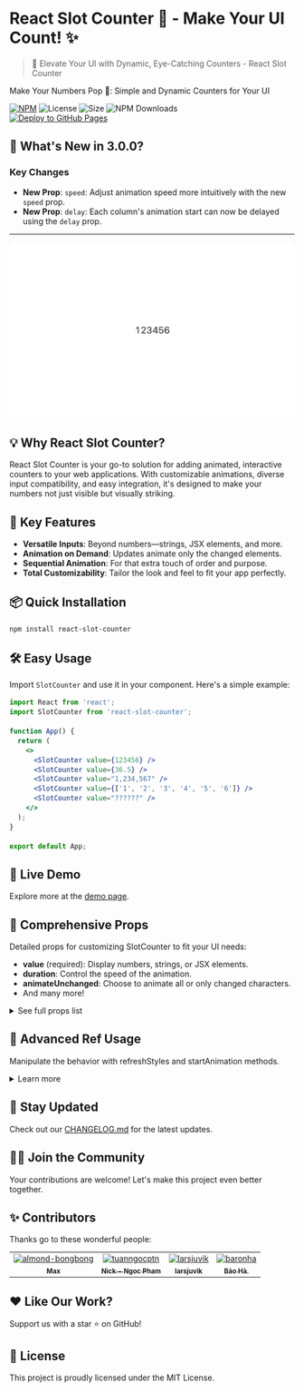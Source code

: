 # React Slot Counter 🎰 - Make Your UI Count! ✨

> 🚀 Elevate Your UI with Dynamic, Eye-Catching Counters - React Slot Counter

Make Your Numbers Pop 🌟: Simple and Dynamic Counters for Your UI

[![NPM](https://img.shields.io/npm/v/react-slot-counter.svg)](https://www.npmjs.com/package/react-slot-counter)
![License](https://img.shields.io/npm/l/react-confetti-boom)
![Size](https://img.shields.io/bundlephobia/min/react-confetti-boom)
![NPM Downloads](https://img.shields.io/npm/dw/react-slot-counter.svg)
<br>
[![Deploy to GitHub Pages](https://github.com/almond-bongbong/react-slot-counter/actions/workflows/deploy_to_github_pages.yml/badge.svg)](https://github.com/almond-bongbong/react-slot-counter/actions/workflows/deploy_to_github_pages.yml)

## 🚀 What's New in 3.0.0?

### Key Changes

- **New Prop**: `speed`: Adjust animation speed more intuitively with the new `speed` prop.
- **New Prop**: `delay`: Each column's animation start can now be delayed using the `delay` prop.

---

<p align="center">
    <a target="_blank" href="https://almond-bongbong.github.io/react-slot-counter/">
        <img src="https://github.com/almond-bongbong/react-slot-counter/raw/main/docs/preview.gif" />
    </a>
</p>

## 💡 Why React Slot Counter?

React Slot Counter is your go-to solution for adding animated, interactive counters to your web applications. With customizable animations, diverse input compatibility, and easy integration, it's designed to make your numbers not just visible but visually striking.

## 🌟 Key Features

- **Versatile Inputs**: Beyond numbers—strings, JSX elements, and more.
- **Animation on Demand**: Updates animate only the changed elements.
- **Sequential Animation**: For that extra touch of order and purpose.
- **Total Customizability**: Tailor the look and feel to fit your app perfectly.

## 📦 Quick Installation

```bash
npm install react-slot-counter
```

## 🛠 Easy Usage

Import `SlotCounter` and use it in your component. Here's a simple example:

```jsx
import React from 'react';
import SlotCounter from 'react-slot-counter';

function App() {
  return (
    <>
      <SlotCounter value={123456} />
      <SlotCounter value={36.5} />
      <SlotCounter value="1,234,567" />
      <SlotCounter value={['1', '2', '3', '4', '5', '6']} />
      <SlotCounter value="??????" />
    </>
  );
}

export default App;
```

## 🎥 Live Demo

Explore more at the [demo page](https://almond-bongbong.github.io/react-slot-counter/).

## 📝 Comprehensive Props

Detailed props for customizing SlotCounter to fit your UI needs:

- **value** (required): Display numbers, strings, or JSX elements.
- **duration**: Control the speed of the animation.
- **animateUnchanged**: Choose to animate all or only changed characters.
- And many more!

<details>
  <summary>See full props list</summary>

| Prop                    | Type                                                    | Default                                              | Description                                                                                                                                                                                                                                                                          |
| ----------------------- | ------------------------------------------------------- | ---------------------------------------------------- | ------------------------------------------------------------------------------------------------------------------------------------------------------------------------------------------------------------------------------------------------------------------------------------ |
| value _(required)_      | `number` \| `string` \| `string[]` \| `JSX.Element[]`   |                                                      | The value to be displayed. It can be a number or a string with numbers and commas.                                                                                                                                                                                                   |
| startValue              | `number` \| `string` \| `string[]` \| `JSX.Element[]`   |                                                      | The initial value to be displayed before the animation starts. It sets the beginning of the slot machine animation.                                                                                                                                                                  |
| startValueOnce          | `boolean`                                               | `false`                                              | If set to true, the animation starts from the `startValue` only for the first render. For subsequent animations, it starts from the last value.                                                                                                                                      |
| duration                | `number`                                                | `0.7`                                                | The duration of the animation in seconds.                                                                                                                                                                                                                                            |
| speed                   | `number`                                                | `1.4`                                                | The speed of counter when running.                                                                                                                                                                                                                                                |
| delay                   | `number`                                                |                                                      | The delay time of each columns                                                                                                                                                                                                                                                       |
| dummyCharacters         | `string[]` \| `JSX.Element[]`                           | Defaults to random numbers from 0 to 9               | An array of dummy characters to be used in the animation.                                                                                                                                                                                                                            |
| dummyCharacterCount     | `number`                                                | `6`                                                  | The number of dummy characters to be displayed in the animation before reaching the target character.                                                                                                                                                                                |
| autoAnimationStart      | `boolean`                                               | `true`                                               | Determines whether the animation should start automatically when the component is first mounted.                                                                                                                                                                                     |
| animateUnchanged        | `boolean`                                               | `false`                                              | Determines whether to animate only the characters that have changed.                                                                                                                                                                                                                 |
| hasInfiniteList         | `boolean`                                               | `false`                                              | Determines whether the list should appear as continuous, with the end of the target character seamlessly connected to the beginning.                                                                                                                                                 |
| containerClassName      | `string`                                                |                                                      | The class name of container.                                                                                                                                                                                                                                                         |
| charClassName           | `string`                                                |                                                      | The class name of each character.                                                                                                                                                                                                                                                    |
| separatorClassName      | `string`                                                |                                                      | The class name of the separator character (`.` or `,`).                                                                                                                                                                                                                              |
| valueClassName          | `string`                                                |                                                      | The class name for the value of the slot, making it possible to customize the styling and visibility of the value.                                                                                                                                                                   |
| numberSlotClassName     | `string`                                                |                                                      | The class name for the number slot, allowing you to customize the styling of the number slot.                                                                                                                                                                                        |
| numberClassName         | `string`                                                |                                                      | The class name for the number, allowing you to customize the styling of the number.                                                                                                                                                                                                  |
| sequentialAnimationMode | `boolean`                                               | `false`                                              | Determines if the animation should increment or decrement sequentially from the startValue to value instead of random animation.                                                                                                                                                     |
| useMonospaceWidth       | `boolean`                                               | `false`                                              | Ensures that all numeric characters occupy the same horizontal space, just like they would in a monospace font.                                                                                                                                                                      |
| direction               | `'bottom-top'` \| `'top-bottom'`                        | `'bottom-top'`                                       | Sets the direction of the slot machine animation. Accepted values are `'bottom-top'` and `'top-bottom'`.                                                                                                                                                                             |
| debounceDelay           | `number`                                                | `0`                                                  | Specifies the delay in milliseconds for debouncing animations. When the value changes rapidly, it allows the animation to execute smoothly.                                                                                                                                          |
| animateOnVisible        | `boolean` \| `rootMargin: string, triggerOnce: boolean` | `false` \| `rootMargin: '0px'`, `triggerOnce: false` | Activates the animation when the component is visible in the viewport. rootMargin sets the margin around the viewport for triggering the animation, while triggerOnce determines if the animation should occur only once (true) or every time the component becomes visible (false). |

</details>

## 🤖 Advanced Ref Usage

Manipulate the behavior with refreshStyles and startAnimation methods.

<details>
  <summary>Learn more</summary>

| Method           | Type                          | Description                                                                                                                                                                    |
| ---------------- | ----------------------------- | ------------------------------------------------------------------------------------------------------------------------------------------------------------------------------ |
| `refreshStyles`  | `() => void`                  | Recalculates the styles for the SlotCounter component. Useful for scenarios where the font size changes or the window is resized, forcing a re-render to apply the new styles. |
| `startAnimation` | `(options?: Options) => void` | Initiates the animation of the component with optional customization parameters.                                                                                               |

### Options for `startAnimation` Method

| Property              | Type     | Optional | Default        | Description                                                                                                                                      |
| --------------------- | -------- | -------- | -------------- | ------------------------------------------------------------------------------------------------------------------------------------------------ |
| `duration`            | `number` | Yes      | None           | A number representing the duration of the animation in seconds. Overrides the `duration` prop if provided.                                       |
| `dummyCharacterCount` | `number` | Yes      | None           | A number indicating how many dummy characters should be shown before the target character. Overrides the `dummyCharacterCount` prop if provided. |
| `direction`           | `string` | Yes      | `'bottom-top'` | Sets the direction of the slot machine animation. Accepted values: `'bottom-top'`, `'top-bottom'`. Overrides the `direction` prop if provided.   |

Ref Example:

```jsx
import React, { useRef } from 'react';
import SlotCounter from 'react-slot-counter';

function App() {
  const counterRef = useRef(null);

  const handleStartClick = () => {
    counterRef.current?.startAnimation();
  };

  return (
    <>
      <SlotCounter value={123456} ref={counterRef} />
      <button onClick={handleStartClick}>Start</button>
    </>
  );
}

export default App;
```

</details>

## 📜 Stay Updated

Check out our [CHANGELOG.md](./CHANGELOG.md) for the latest updates.

## 👨‍💻 Join the Community

Your contributions are welcome! Let's make this project even better together.

## ✨ Contributors

Thanks go to these wonderful people:

<!-- readme: collaborators,contributors -start -->
<table>
	<tbody>
		<tr>
            <td align="center">
                <a href="https://github.com/almond-bongbong">
                    <img src="https://avatars.githubusercontent.com/u/42146674?v=4" width="100;" alt="almond-bongbong"/>
                    <br />
                    <sub><b>Max</b></sub>
                </a>
            </td>
            <td align="center">
                <a href="https://github.com/tuanngocptn">
                    <img src="https://avatars.githubusercontent.com/u/22292704?v=4" width="100;" alt="tuanngocptn"/>
                    <br />
                    <sub><b>Nick - Ngoc Pham</b></sub>
                </a>
            </td>
            <td align="center">
                <a href="https://github.com/larsjuvik">
                    <img src="https://avatars.githubusercontent.com/u/77640590?v=4" width="100;" alt="larsjuvik"/>
                    <br />
                    <sub><b>larsjuvik</b></sub>
                </a>
            </td>
            <td align="center">
                <a href="https://github.com/baronha">
                    <img src="https://avatars.githubusercontent.com/u/23580920?v=4" width="100;" alt="baronha"/>
                    <br />
                    <sub><b>Bảo Hà.</b></sub>
                </a>
            </td>
		</tr>
	<tbody>
</table>
<!-- readme: collaborators,contributors -end -->

## ❤️ Like Our Work?

Support us with a star ⭐ on GitHub!

## 📄 License

This project is proudly licensed under the MIT License.
